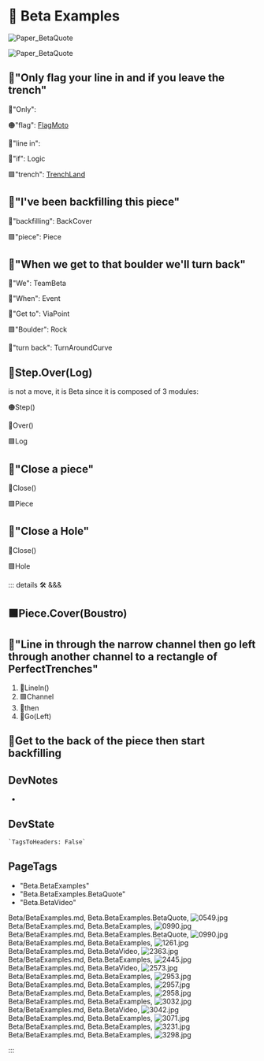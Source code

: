 
# 🔷 <beta>Beta Examples</beta>

![Paper_BetaQuote](/Paper_BetaQuote2.jpg)

![Paper_BetaQuote](/Paper_BetaQuote.jpg)

## 🔷<beta>"Only <via>flag</via> your <via>line in</via> and <neuro>if</neuro> you <via>leave</via> the <eco>trench</eco>"</beta>

🔷<beta>"Only": </beta>

🟠<moto>"flag": [FlagMoto](/reference/Moto/ToolMoto/FlagMoto/Overview)</moto>

🔻<via>"line in": </via>

💜<neuro>"if": Logic</neuro>

🟩<eco>"trench": [TrenchLand](/reference/Eco/Prep/TrenchLand)</eco>

## 🔷<beta>"I've been <via>backfilling</via> this <eco>piece</eco>"</beta>

🔻<via>"backfilling": BackCover</via>

🟩<eco>"piece": Piece</eco>

## 🔷<beta>"<neuro>When</neuro> we <via>get to</via> that <eco>boulder</eco> we'll <via>turn back</via>"</beta>

🔷<beta>"We": TeamBeta</beta>

💜<neuro>"When": Event</neuro>

🔻<via>"Get to": ViaPoint</via>

🟩<eco>"Boulder": Rock</eco>

🔻<via>"turn back": TurnAroundCurve</via>

## 🔷<beta><moto>Step</moto>.<via>Over</via>(<eco>Log</eco>)</beta>

is not a move, it is Beta since it is composed of 3 modules:

🟠<moto>Step()</moto>

🔻<via>Over()</via>

🟩<eco>Log</eco>

## 🔷<beta>"<via>Close</via> a <eco>piece</eco>"</beta>

🔻<via>Close()</via>

🟩<eco>Piece</eco>

## 🔷<beta>"<via>Close</via> a <eco>Hole</eco>"</beta>

🔻<via>Close()</via>

🟩<eco>Hole</eco>

::: details 🛠 <dev>&&&</dev>

## 🟩<eco>Piece</eco>.<via>Cover(Boustro)</via>

## 🔷<beta>"<via>Line in through the</via> <eco>narrow channel </eco><neuro>then</neuro> <via>go left through</via> <eco>another channel</eco> <via>to </via>a <eco>rectangle of PerfectTrenches</eco>"</beta>

1. 🔻<via>LineIn()</via>
2. 🟩<eco>Channel</eco>
3. 💜<neuro>then</neuro>
4. 🔻<via>Go(Left)</via>

## 🔷<beta>Get to the back of the piece then start backfilling</beta>

## DevNotes

-

## DevState

```py
`TagsToHeaders: False`
```

<h2>PageTags</h2>

- "Beta.BetaExamples"
- "Beta.BetaExamples.BetaQuote"
- "Beta.BetaVideo"

Beta/BetaExamples.md, <dev>Beta.BetaExamples.BetaQuote</dev>, ![0549.jpg](/PaperPhoto/0549.jpg)
Beta/BetaExamples.md, <dev>Beta.BetaExamples</dev>, ![0990.jpg](/PaperPhoto/0990.jpg)
Beta/BetaExamples.md, <dev>Beta.BetaExamples.BetaQuote</dev>, ![0990.jpg](/PaperPhoto/0990.jpg)
Beta/BetaExamples.md, <dev>Beta.BetaExamples</dev>, ![1261.jpg](/PaperPhoto/1261.jpg)
Beta/BetaExamples.md, <dev>Beta.BetaVideo</dev>, ![2363.jpg](/PaperPhoto/2363.jpg)
Beta/BetaExamples.md, <dev>Beta.BetaExamples</dev>, ![2445.jpg](/PaperPhoto/2445.jpg)
Beta/BetaExamples.md, <dev>Beta.BetaVideo</dev>, ![2573.jpg](/PaperPhoto/2573.jpg)
Beta/BetaExamples.md, <dev>Beta.BetaExamples</dev>, ![2953.jpg](/PaperPhoto/2953.jpg)
Beta/BetaExamples.md, <dev>Beta.BetaExamples</dev>, ![2957.jpg](/PaperPhoto/2957.jpg)
Beta/BetaExamples.md, <dev>Beta.BetaExamples</dev>, ![2958.jpg](/PaperPhoto/2958.jpg)
Beta/BetaExamples.md, <dev>Beta.BetaExamples</dev>, ![3032.jpg](/PaperPhoto/3032.jpg)
Beta/BetaExamples.md, <dev>Beta.BetaVideo</dev>, ![3042.jpg](/PaperPhoto/3042.jpg)
Beta/BetaExamples.md, <dev>Beta.BetaExamples</dev>, ![3071.jpg](/PaperPhoto/3071.jpg)
Beta/BetaExamples.md, <dev>Beta.BetaExamples</dev>, ![3231.jpg](/PaperPhoto/3231.jpg)
Beta/BetaExamples.md, <dev>Beta.BetaExamples</dev>, ![3298.jpg](/PaperPhoto/3298.jpg)

:::
